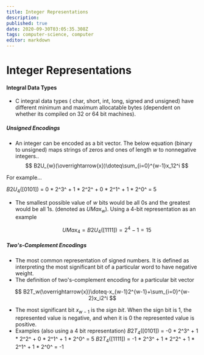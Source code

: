 ```yaml
---
title: Integer Representations
description: 
published: true
date: 2020-09-30T03:05:35.308Z
tags: computer-science, computer
editor: markdown
---
```


# Integer Representations

#### Integral Data Types
* C integral data types ( char, short, int, long, signed and unsigned) have different minimum and maximum allocatable bytes (dependent on whether its compiled on 32 or 64 bit machines). 

##### Unsigned Encodings

* An integer can be encoded as a bit vector. The below equation (binary to unsigned) maps strings of zeros and ones of length *w* to nonnegative integers..
  $$ B2U_{w}(\overrightarrow{x})\doteq\sum_{i=0}^{w-1}x_12^i $$

For example...

  $B2U_{4}([0101])$ = 0 * 2^3^ + 1 * 2^2^ + 0 * 2^1^ + 1 * 2^0^ =  5
  
* The smallest possible value of *w* bits would be all 0s and the greatest would be all 1s. (denoted as $UMax_w$). Using a 4-bit representation as an example

  $$ UMax_4=B2U_{4}([1111])=2^4-1=15 $$
  
##### Two's-Complement Encodings
* The most common representation of signed numbers. It is defined as interpreting the most significant bit of a particular word to have negative weight. 
* The definition of two's-complement encoding for a particular bit vector 

$$ B2T_w(\overrightarrow{x})\doteq-x_{w-1}2^{w-1}+\sum_{i=0}^{w-2}x_i2^i $$

* The most significant bit $x_{w-1}$ is the *sign bit*. When the sign bit is 1, the represented value is negative, and when it is 0 the represented value is positive. 
* Examples (also using a 4 bit representation)
$B2T_{4}([0101])$ = -0 * 2^3^ + 1 * 2^2^ + 0 * 2^1^ + 1 * 2^0^ =  5
$B2T_{4}([1111])$ = -1 * 2^3^ + 1 * 2^2^ + 1 * 2^1^ + 1 * 2^0^ =  -1
